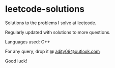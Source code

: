 # leetcode-solutions
Solutions to the problems I solve  at leetcode.

Regularly updated with solutions to more questions.

Languages used: C++

For any query, drop it @ adity09@outlook.com

Good luck!
